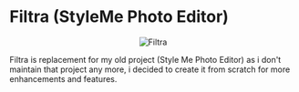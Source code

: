 # Filtra (StyleMe Photo Editor)
<p align="center">
  <img src="https://github.com/k0shk0sh/Filtra-StyleMe-/blob/master/art/sample.png" alt="Filtra" />
</p>
Filtra is replacement for my old project (Style Me Photo Editor) as i don't maintain that project any more, i decided to create it from scratch for more enhancements and features.  
